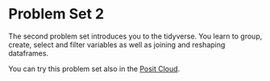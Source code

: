 # Problem Set 2

The second problem set introduces you to the tidyverse. 
You learn to group, create, select and filter variables as well as joining and reshaping dataframes.

You can try this problem set also in the [Posit Cloud](https://posit.cloud/content/1067683).